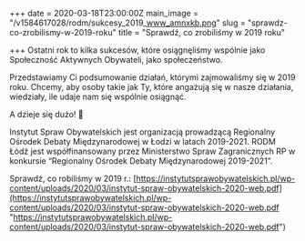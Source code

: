 +++
date = 2020-03-18T23:00:00Z
main_image = "/v1584617028/rodm/sukcesy_2019_www_amnxkb.png"
slug = "sprawdz-co-zrobilismy-w-2019-roku"
title = "Sprawdź, co zrobiliśmy w 2019 roku"

+++
Ostatni rok to kilka sukcesów, które osiągnęliśmy wspólnie jako Społeczność Aktywnych Obywateli, jako społeczeństwo.

Przedstawiamy Ci podsumowanie działań, którymi zajmowaliśmy się w 2019 roku. Chcemy, aby osoby takie jak Ty, które angażują się w nasze działania, wiedziały, ile udaje nam się wspólnie osiągnąć.

A dzieje się dużo! 🙂

Instytut Spraw Obywatelskich jest organizacją prowadzącą Regionalny Ośrodek Debaty Międzynarodowej w Łodzi w latach 2019-2021. RODM Łódź jest współfinansowany przez Ministerstwo Spraw Zagranicznych RP w konkursie “Regionalny Ośrodek Debaty Międzynarodowej 2019-2021”. 

Sprawdź, co robiliśmy w 2019 r.: [https://instytutsprawobywatelskich.pl/wp-content/uploads/2020/03/instytut-spraw-obywatelskich-2020-web.pdf](https://instytutsprawobywatelskich.pl/wp-content/uploads/2020/03/instytut-spraw-obywatelskich-2020-web.pdf "https://instytutsprawobywatelskich.pl/wp-content/uploads/2020/03/instytut-spraw-obywatelskich-2020-web.pdf")